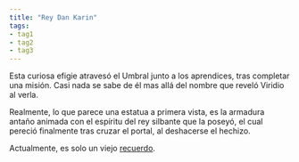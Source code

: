 ```yaml
---
title: "Rey Dan Karin"
tags:
- tag1
- tag2
- tag3
---
```


Esta curiosa efigie atravesó el Umbral junto a los aprendices, tras completar una misión. Casi nada se sabe de él mas allá del nombre que reveló Viridio al verla.

Realmente, lo que parece una estatua a primera vista, es la armadura antaño animada con el espíritu del rey silbante que la poseyó, el cual pereció finalmente tras cruzar el portal, al deshacerse el hechizo.

Actualmente, es solo un viejo [recuerdo](https://www.legendkeeper.com/app/ckvil5g57t6310808rct5ktxd/clb19kd4t000302881leelmev/).
